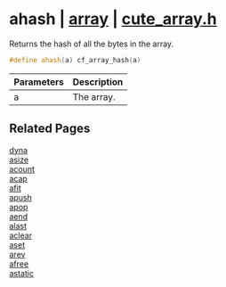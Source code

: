 # ahash | [array](https://github.com/RandyGaul/cute_framework/blob/master/docs/array_readme.md) | [cute_array.h](https://github.com/RandyGaul/cute_framework/blob/master/include/cute_array.h)

Returns the hash of all the bytes in the array.

```cpp
#define ahash(a) cf_array_hash(a)
```

Parameters | Description
--- | ---
a | The array.

## Related Pages

[dyna](https://github.com/RandyGaul/cute_framework/blob/master/docs/array/dyna.md)  
[asize](https://github.com/RandyGaul/cute_framework/blob/master/docs/array/asize.md)  
[acount](https://github.com/RandyGaul/cute_framework/blob/master/docs/array/acount.md)  
[acap](https://github.com/RandyGaul/cute_framework/blob/master/docs/array/acap.md)  
[afit](https://github.com/RandyGaul/cute_framework/blob/master/docs/array/afit.md)  
[apush](https://github.com/RandyGaul/cute_framework/blob/master/docs/array/apush.md)  
[apop](https://github.com/RandyGaul/cute_framework/blob/master/docs/array/apop.md)  
[aend](https://github.com/RandyGaul/cute_framework/blob/master/docs/array/aend.md)  
[alast](https://github.com/RandyGaul/cute_framework/blob/master/docs/array/alast.md)  
[aclear](https://github.com/RandyGaul/cute_framework/blob/master/docs/array/aclear.md)  
[aset](https://github.com/RandyGaul/cute_framework/blob/master/docs/array/aset.md)  
[arev](https://github.com/RandyGaul/cute_framework/blob/master/docs/array/arev.md)  
[afree](https://github.com/RandyGaul/cute_framework/blob/master/docs/array/afree.md)  
[astatic](https://github.com/RandyGaul/cute_framework/blob/master/docs/array/astatic.md)  
